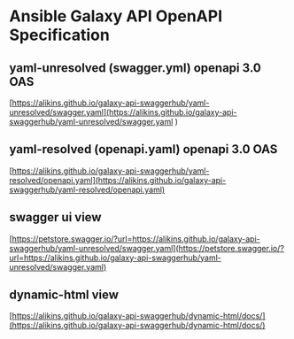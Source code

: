 # Ansible Galaxy API OpenAPI Specification



## yaml-unresolved (swagger.yml) openapi 3.0 OAS

[https://alikins.github.io/galaxy-api-swaggerhub/yaml-unresolved/swagger.yaml](https://alikins.github.io/galaxy-api-swaggerhub/yaml-unresolved/swagger.yaml
)

## yaml-resolved (openapi.yaml) openapi 3.0 OAS

[https://alikins.github.io/galaxy-api-swaggerhub/yaml-resolved/openapi.yaml](https://alikins.github.io/galaxy-api-swaggerhub/yaml-resolved/openapi.yaml)

## swagger ui view

[https://petstore.swagger.io/?url=https://alikins.github.io/galaxy-api-swaggerhub/yaml-unresolved/swagger.yaml](https://petstore.swagger.io/?url=https://alikins.github.io/galaxy-api-swaggerhub/yaml-unresolved/swagger.yaml)

## dynamic-html view

[https://alikins.github.io/galaxy-api-swaggerhub/dynamic-html/docs/](https://alikins.github.io/galaxy-api-swaggerhub/dynamic-html/docs/)


